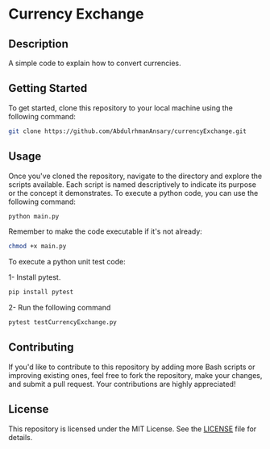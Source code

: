 # Currency Exchange
## Description
A simple code to explain how to convert currencies.
## Getting Started
To get started, clone this repository to your local machine using the following command:
```bash
git clone https://github.com/AbdulrhmanAnsary/currencyExchange.git
```
## Usage
Once you've cloned the repository, navigate to the directory and explore the scripts available. Each script is named descriptively to indicate its purpose or the concept it demonstrates.
To execute a python code, you can use the following command:
```bash
python main.py
```
Remember to make the code executable if it's not already:
```bash
chmod +x main.py
```
To execute a python unit test code:

1- Install pytest.
```bash
pip install pytest
```
2- Run the following command
```bash
pytest testCurrencyExchange.py
```
## Contributing
If you'd like to contribute to this repository by adding more Bash scripts or improving existing ones, feel free to fork the repository, make your changes, and submit a pull request. Your contributions are highly appreciated!
## License
This repository is licensed under the MIT License. See the [LICENSE](/LICENSE) file for details.